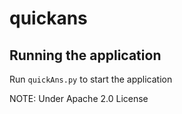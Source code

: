 # quickans

## Running the application
Run `quickAns.py` to start the application

NOTE: Under Apache 2.0 License
